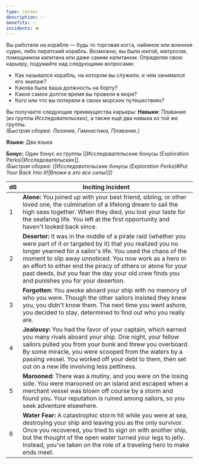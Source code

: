 ```yaml
---
type: career
description: ✅ 
benefits: ✅ 
incidents: ❌
---
```

Вы работали на корабле — будь то торговая когга, наёмное или военное судно, либо пиратский корабль. Возможно, вы были юнгой, матросом, помощником капитана или даже самим капитаном. Определяя свою карьеру, подумайте над следующими вопросами:
- Как назывался корабль, на котором вы служили, и чем занимался его экипаж?    
- Какова была ваша должность на борту?    
- Какое самое долгое время вы провели в море? 
- Кого или что вы потеряли в своих морских путешествиях?

Вы получаете следующие преимущества карьеры:
**Навыки:** Плавание (из группы Исследовательских), а также ещё два навыка из той же группы.  
_(Быстрая сборка: Лазание, Гимнастика, Плавание.)_

**Языки:** Два языка

**Бонус:** Один бонус из группы [[Исследовательские бонусы (Exploration Perks)|Исследовательских]].  
_(Быстрая сборка: [[Исследовательские бонусы (Exploration Perks)#Put Your Back Into It!|Вложи в это все силы!]])_

| d6  | Inciting Incident                                                                                                                                                                                                                                                                                                                                                                                                |
| --- | ---------------------------------------------------------------------------------------------------------------------------------------------------------------------------------------------------------------------------------------------------------------------------------------------------------------------------------------------------------------------------------------------------------------- |
| 1   | **Alone:** You joined up with your best friend, sibling, or other loved one, the culmination of a lifelong dream to sail the high seas together. When they died, you lost your taste for the seafaring life. You left at the first opportunity and haven't looked back since.                                                                                                                                    |
| 2   | **Deserter:** It was in the middle of a pirate raid (whether you were part of it or targeted by it) that you realized you no longer yearned for a sailor's life. You used the chaos of the moment to slip away unnoticed. You now work as a hero in an effort to either end the piracy of others or atone for your past deeds, but you fear the day your old crew finds you and punishes you for your desertion. |
| 3   | **Forgotten:** You awoke aboard your ship with no memory of who you were. Though the other sailors insisted they knew you, you didn't know them. The next time you went ashore, you decided to stay, determined to find out who you really are.                                                                                                                                                                  |
| 4   | **Jealousy:** You had the favor of your captain, which earned you many rivals aboard your ship. One night, your fellow sailors pulled you from your bunk and threw you overboard. By some miracle, you were scooped from the waters by a passing vessel. You worked off your debt to them, then set out on a new life involving less pettiness.                                                                  |
| 5   | **Marooned:** There was a mutiny, and you were on the losing side. You were marooned on an island and escaped when a merchant vessel was blown off course by a storm and found you. Your reputation is ruined among sailors, so you seek adventure elsewhere.                                                                                                                                                    |
| 6   | **Water Fear:** A catastrophic storm hit while you were at sea, destroying your ship and leaving you as the only survivor. Once you recovered, you tried to sign on with another ship, but the thought of the open water turned your legs to jelly. Instead, you've taken on the role of a traveling hero to make ends meet.                                                                                     |
 